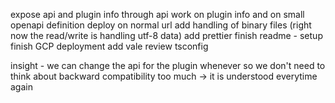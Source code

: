 expose api and plugin info through api
work on plugin info and on small openapi definition
deploy on normal url
add handling of binary files (right now the read/write is handling utf-8 data)
add prettier
finish readme - setup
finish GCP deployment
add vale
review tsconfig

insight - we can change the api for the plugin whenever so we don't need to think about backward compatibility too much
-> it is understood everytime again